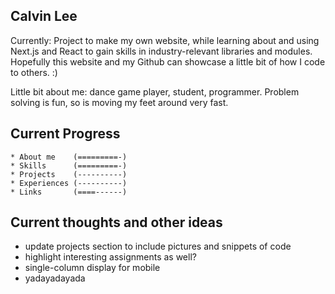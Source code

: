 
## Calvin Lee

Currently: Project to make my own website, while learning about and using Next.js and React to gain skills in industry-relevant libraries and modules. Hopefully this website and my Github can showcase a little bit of how I code to others. :)

Little bit about me: dance game player, student, programmer. Problem solving is fun, so is moving my feet around very fast.

## Current Progress
```
* About me    (=========-)
* Skills      (=========-)
* Projects    (----------)
* Experiences (----------)
* Links       (====------)
```

## Current thoughts and other ideas

* update projects section to include pictures and snippets of code
* highlight interesting assignments as well?
* single-column display for mobile
* yadayadayada
